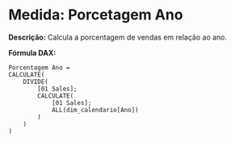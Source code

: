 # Medida: Porcetagem Ano

**Descrição:** Calcula a porcentagem de vendas em relação ao ano.

**Fórmula DAX:**
```DAX
Porcentagem Ano = 
CALCULATE(
    DIVIDE(
        [01 Sales];
        CALCULATE(
            [01 Sales];
            ALL(dim_calendario[Ano])
        )
    )
)
